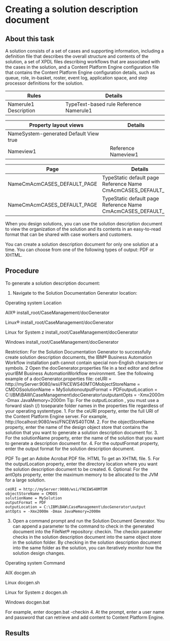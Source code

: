 # Creating a solution description document

## About this task

A solution consists of a set of cases and supporting information,
including a definition file that describes the overall structure and
contents of the solution, a set of XPDL files describing workflows
that are associated with the cases in the solution, and a Content Platform Engine configuration file that
contains the Content Platform Engine configuration
details, such as queue, role, in-basket, roster, event log, application
space, and step processor definitions for the solution.

| Rules                 | Details                                 |
|-----------------------|-----------------------------------------|
| Namerule1 Description | TypeText-based rule Reference Namerule1 |

| Property layout views                  | Details             |
|----------------------------------------|---------------------|
| NameSystem-generated Default View true |                     |
| Nameview1                              | Reference Nameview1 |

| Page                        | Details                                                        |
|-----------------------------|----------------------------------------------------------------|
| NameCmAcmCASES\_DEFAULT\_PAGE | TypeStatic default page Reference Name CmAcmCASES\_DEFAULT\_PAGE |
| NameCmAcmCASES\_DEFAULT\_PAGE | TypeStatic default page Reference Name CmAcmCASES\_DEFAULT\_PAGE |

When you design solutions, you can use the solution
description document to view the organization of the solution and
its contents in an easy-to-read format that can be shared with case
workers and customers.

You can create a solution description document for only one solution at a time. You can choose
from one of the following types of output: PDF or XHTML.

## Procedure

To generate a solution description document:

1. Navigate to the Solution Documentation Generator location:

Operating system
Location

AIX®
install\_root/CaseManagement/docGenerator

Linux®
install\_root/CaseManagement/docGenerator

Linux for System z
install\_root/CaseManagement/docGenerator

Windows
install\_root/CaseManagement/docGenerator

Restriction: For the Solution Documentation Generator
to successfully create solution description documents, the IBM® Business Automation
Workflow installation path cannot
contain special non-English characters or symbols.
2 Open the docGenerator.properties file in a text editor and define yourIBM Business AutomationWorkflow environment. See the following example of a docGenerator.properties file: ceURI = http://myServer:9080/wsi/FNCEWS40MTOMobjectStoreName = CMDOSsolutionName = MySolutionoutputFormat = PDFoutputLocation = C:\IBM\BAW\CaseManagement\docGenerator\outputantOpts = -Xmx2000m -Dmax JavaMemory=2000m Tip: For the outputLocation , you must use a forward slash (/) toseparate folder names in the properties file regardless of your operating systemtype.
    1. For the ceURI property, enter the full URI of the Content Platform Engine server.
For example, http://localhost:9080/wsi/FNCEWS40TOM.
    2. For the objectStoreName property, enter the name of the design object store
that contains the solution that you want to generate a solution description document
for.
    3. For the solutionName property, enter the name of the solution that you want to
generate a description document for.
    4. For the outputFormat property, enter the output format for the solution
description document.

PDF
To get an Adobe Acrobat PDF file.
HTML
To get an XHTML file.
    5. For the outputLocation property, enter the directory location where you want
the solution description document to be created.
    6. Optional: 
For the antOpts property, enter the maximum memory to be allocated to the JVM
for a large solution.

```
ceURI = http://myServer:9080/wsi/FNCEWS40MTOM
objectStoreName = CMDOS
solutionName = MySolution
outputFormat = PDF
outputLocation = C:\IBM\BAW\CaseManagement\docGenerator\output
antOpts = -Xmx2000m -Dmax JavaMemory=2000m
```

3. Open a command prompt and run the Solution Document Generator.
You can append a parameter to the command to check in the generated document into the 
FileNet®
 repository:
checkin. The checkin parameter checks in the solution
description document into the same object store in the solution folder. By checking in the solution
description document into the same folder as the solution, you can iteratively monitor how the
solution design changes.

Operating system
Command

AIX
docgen.sh

Linux
docgen.sh

Linux for System z
docgen.sh

Windows
docgen.bat

For example, enter docgen.bat
-checkin
4. At the prompt, enter a user name and password that can
retrieve and add content to Content Platform Engine.

## Results